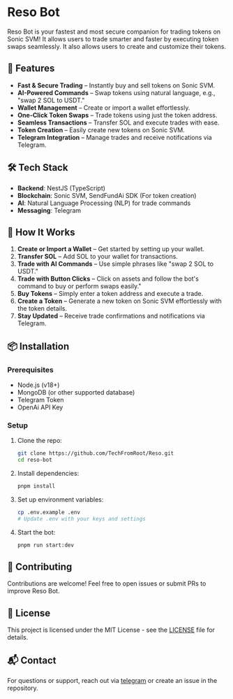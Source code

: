 # Reso Bot

Reso Bot is your fastest and most secure companion for trading tokens on Sonic SVM! It allows users to trade smarter and faster by executing token swaps seamlessly. It also allows users to create and customize their tokens.

## 🚀 Features
- **Fast & Secure Trading** – Instantly buy and sell tokens on Sonic SVM.
- **AI-Powered Commands** – Swap tokens using natural language, e.g., "swap 2 SOL to USDT."
- **Wallet Management** – Create or import a wallet effortlessly.
- **One-Click Token Swaps** – Trade tokens using just the token address.
- **Seamless Transactions** – Transfer SOL and execute trades with ease.
- **Token Creation** – Easily create new tokens on Sonic SVM.
- **Telegram Integration** – Manage trades and receive notifications via Telegram.

## 🛠 Tech Stack
- **Backend**: NestJS (TypeScript)
- **Blockchain**: Sonic SVM, SendFundAi SDK (For token creation)
- **AI**: Natural Language Processing (NLP) for trade commands
- **Messaging**: Telegram

## 📌 How It Works
1. **Create or Import a Wallet** – Get started by setting up your wallet.
2. **Transfer SOL** – Add SOL to your wallet for transactions.
3. **Trade with AI Commands** – Use simple phrases like "swap 2 SOL to USDT."
4. **Trade with Button Clicks** – Click on assets and follow the bot's command to buy or perform swaps easily."
5. **Buy Tokens** – Simply enter a token address and execute a trade.
6. **Create a Token** – Generate a new token on Sonic SVM effortlessly with the token details.
7. **Stay Updated** – Receive trade confirmations and notifications via Telegram.

## 📦 Installation
### Prerequisites
- Node.js (v18+)
- MongoDB (or other supported database)
- Telegram Token
- OpenAi API Key

### Setup
1. Clone the repo:
   ```sh
   git clone https://github.com/TechFromRoot/Reso.git
   cd reso-bot
   ```
2. Install dependencies:
   ```sh
   pnpm install
   ```
3. Set up environment variables:
   ```sh
   cp .env.example .env
   # Update .env with your keys and settings
   ```
4. Start the bot:
   ```sh
   pnpm run start:dev
   ```

## 🤝 Contributing
Contributions are welcome! Feel free to open issues or submit PRs to improve Reso Bot.

## 📜 License
This project is licensed under the MIT License - see the [LICENSE](LICENSE) file for details.

## 📬 Contact
For questions or support, reach out via [telegram](https://t.me/eketeUg) or create an issue in the repository.